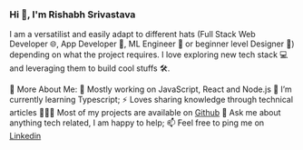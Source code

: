 ### Hi 👋, I'm Rishabh Srivastava


I am a versatilist and easily adapt to different hats (Full Stack Web Developer 🌐, App Developer 📱, ML Engineer 🤖 or beginner level Designer 🎨) depending on what the project requires. I love exploring new tech stack 💻 and leveraging them to build cool stuffs 🛠️.


🧐 More About Me:
🔭 Mostly working on JavaScript, React and Node.js
🌱 I’m currently learning Typescript;
⚡ Loves sharing knowledge through technical articles
👨🏻‍💻   Most of my projects are available on [Github](https://github.com/rishsri?tab=repositories)
💬 Ask me about anything tech related, I am happy to help;
📫 Feel free to ping me on [Linkedin](https://www.linkedin.com/in/rishabh-srivastava-020725181/)


